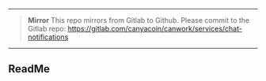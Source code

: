 ****

> **Mirror**
> This repo mirrors from Gitlab to Github. Please commit to the Gitlab repo:
> https://gitlab.com/canyacoin/canwork/services/chat-notifications

****

## ReadMe

